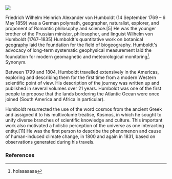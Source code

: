 <a href="https://juncture-digital.org"><img src="https://juncture-digital.org/images/ve-button.png"></a>

<param ve-config 
       title="Humboldt test" 
       author="Amara"
       banner="https://upload.wikimedia.org/wikipedia/commons/thumb/3/3e/Alexander_von_Humboldt_and_Mother.jpg/1280px-Alexander_von_Humboldt_and_Mother.jpg" 
       layout="vertical">

Friedrich Wilhelm Heinrich Alexander von Humboldt (14 September 1769 – 6 May 1859) was a German polymath, geographer, naturalist, explorer, and proponent of Romantic philosophy and science.[5] He was the younger brother of the Prussian minister, philosopher, and linguist Wilhelm von Humboldt (1767–1835).Humboldt's quantitative work on botanical [geography](https://www.hu-berlin.de/en) laid the foundation for the field of biogeography. Humboldt's advocacy of long-term systematic geophysical measurement laid the foundation for modern geomagnetic and meteorological monitoring[^ref1]. Synonym. <param ve-entity eid="Q1040689">
<param ve-d3plus-ring-network url="https://raw.githubusercontent.com/Amara96/mi-humboldtian-test/main/aversiestesi.tsv" center="Tamarindus indica L. (1753)">

Between 1799 and 1804, <span data-click-image-zoomto="737,441,1646,1140">Humboldt</span> travelled extensively in the Americas, exploring and describing them for the first time from a modern Western scientific point of view. His description of the journey was written up and published in several volumes over 21 years. Humboldt was one of the first people to propose that the <span data-click-image-zoomto="1195,2510,1647,1140">lands</span> bordering the Atlantic Ocean were once joined (South America and Africa in particular).
<param ve-image url="https://upload.wikimedia.org/wikipedia/commons/f/f4/Alexander_von_Humboldt_%28par_Gerard%29.jpg"
       label="Como mola Humboldt"
       author="quién sabe">

Humboldt resurrected the use of the word cosmos from the ancient Greek and assigned it to his multivolume treatise, Kosmos, in which he sought to unify diverse branches of scientific knowledge and culture. This important work also motivated a holistic perception of the universe as one interacting entity.[11] He was the first person to describe the phenomenon and cause of human-induced climate change, in 1800 and again in 1831, based on observations generated during his travels.
<param ve-map 
       time-dimension
       time-interval="1780/"
       duration="P500Y"
       basemap="Esri_WorldGrayCanvas"
       max-zoom="4"
       date-format="YYYY"
       fps="4">
<param ve-map-layer geojson url="https://raw.githubusercontent.com/jeschollaert/TAMARIND/main/map_amrica.json">
<param ve-map-layer geojson url="https://raw.githubusercontent.com/jeschollaert/TAMARIND/main/map_seasia.json">
<param ve-map-layer geojson url="https://raw.githubusercontent.com/jeschollaert/TAMARIND/main/map_middleeast.json">
<param ve-map-layer geojson url="https://raw.githubusercontent.com/jeschollaert/TAMARIND/main/map_africa.json">


### References
[^ref1]: holaaaaaaa
